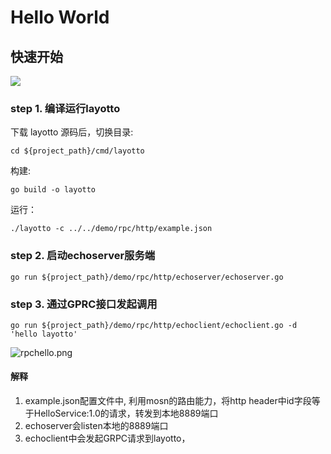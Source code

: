 # Hello World

## 快速开始
![](https://user-images.githubusercontent.com/26001097/148895424-b286feb5-a122-4fe5-9012-0c235f16b9c7.png)

### step 1. 编译运行layotto
下载 layotto 源码后，切换目录:

```shell
cd ${project_path}/cmd/layotto
```

构建:

```shell @if.not.exist layotto
go build -o layotto
```

运行：

```shell @background
./layotto -c ../../demo/rpc/http/example.json
```

### step 2. 启动echoserver服务端

```shell @background
go run ${project_path}/demo/rpc/http/echoserver/echoserver.go
```

### step 3. 通过GPRC接口发起调用

```shell
go run ${project_path}/demo/rpc/http/echoclient/echoclient.go -d 'hello layotto'
```

![rpchello.png](../../../img/rpc/rpchello.png)

#### 解释

1. example.json配置文件中, 利用mosn的路由能力，将http header中id字段等于HelloService:1.0的请求，转发到本地8889端口
2. echoserver会listen本地的8889端口
3. echoclient中会发起GRPC请求到layotto，
